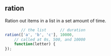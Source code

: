 ## ration

Ration out items in a list in a set amount of time.

```js
       // the list      // duration
ration(['a', 'b', 'c'], 10000,
    // called at 0s, 500, and 10000
    function(letter) {
});
```

